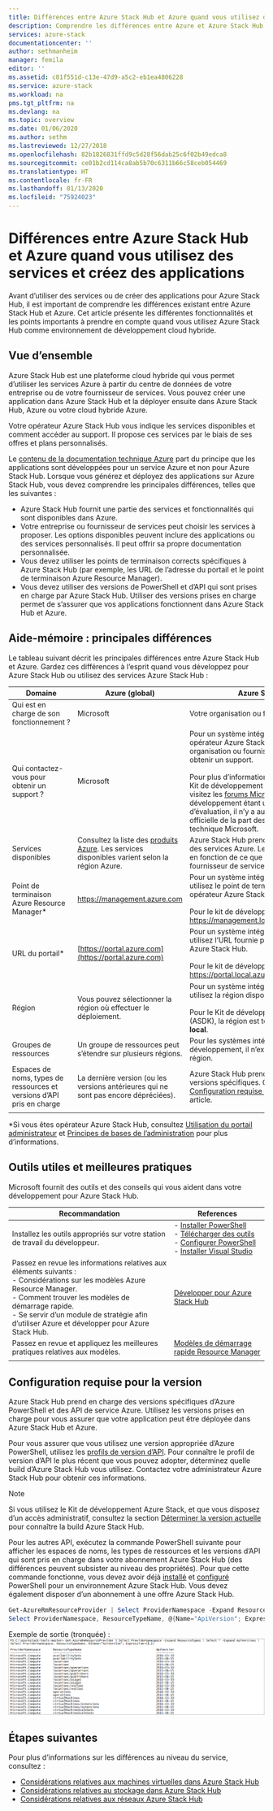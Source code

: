 ```yaml
---
title: Différences entre Azure Stack Hub et Azure quand vous utilisez des services et créez des applications | Microsoft Docs
description: Comprendre les différences entre Azure et Azure Stack Hub quand vous utilisez des services et créez des applications.
services: azure-stack
documentationcenter: ''
author: sethmanheim
manager: femila
editor: ''
ms.assetid: c81f551d-c13e-47d9-a5c2-eb1ea4806228
ms.service: azure-stack
ms.workload: na
pms.tgt_pltfrm: na
ms.devlang: na
ms.topic: overview
ms.date: 01/06/2020
ms.author: sethm
ms.lastreviewed: 12/27/2018
ms.openlocfilehash: 82b1826831ffd9c5d28f56dab25c6f02b49edca8
ms.sourcegitcommit: ce01b2cd114ca8ab5b70c6311b66c58ceb054469
ms.translationtype: HT
ms.contentlocale: fr-FR
ms.lasthandoff: 01/13/2020
ms.locfileid: "75924023"
---
```

# <a name="differences-between-azure-stack-hub-and-azure-when-using-services-and-building-apps"></a>Différences entre Azure Stack Hub et Azure quand vous utilisez des services et créez des applications

Avant d’utiliser des services ou de créer des applications pour Azure Stack Hub, il est important de comprendre les différences existant entre Azure Stack Hub et Azure. Cet article présente les différentes fonctionnalités et les points importants à prendre en compte quand vous utilisez Azure Stack Hub comme environnement de développement cloud hybride.

## <a name="overview"></a>Vue d’ensemble

Azure Stack Hub est une plateforme cloud hybride qui vous permet d’utiliser les services Azure à partir du centre de données de votre entreprise ou de votre fournisseur de services. Vous pouvez créer une application dans Azure Stack Hub et la déployer ensuite dans Azure Stack Hub, Azure ou votre cloud hybride Azure.

Votre opérateur Azure Stack Hub vous indique les services disponibles et comment accéder au support. Il propose ces services par le biais de ses offres et plans personnalisés.

Le [contenu de la documentation technique Azure](/azure) part du principe que les applications sont développées pour un service Azure et non pour Azure Stack Hub. Lorsque vous générez et déployez des applications sur Azure Stack Hub, vous devez comprendre les principales différences, telles que les suivantes :

* Azure Stack Hub fournit une partie des services et fonctionnalités qui sont disponibles dans Azure.
* Votre entreprise ou fournisseur de services peut choisir les services à proposer. Les options disponibles peuvent inclure des applications ou des services personnalisés. Il peut offrir sa propre documentation personnalisée.
* Vous devez utiliser les points de terminaison corrects spécifiques à Azure Stack Hub (par exemple, les URL de l’adresse du portail et le point de terminaison Azure Resource Manager).
* Vous devez utiliser des versions de PowerShell et d’API qui sont prises en charge par Azure Stack Hub. Utiliser des versions prises en charge permet de s’assurer que vos applications fonctionnent dans Azure Stack Hub et Azure.

## <a name="cheat-sheet-high-level-differences"></a>Aide-mémoire : principales différences

Le tableau suivant décrit les principales différences entre Azure Stack Hub et Azure. Gardez ces différences à l’esprit quand vous développez pour Azure Stack Hub ou utilisez des services Azure Stack Hub :

| Domaine | Azure (global) | Azure Stack Hub |
| -------- | ------------- | ----------|
| Qui est en charge de son fonctionnement ? | Microsoft | Votre organisation ou fournisseur de services.|
| Qui contactez-vous pour obtenir un support ? | Microsoft | Pour un système intégré, contactez votre opérateur Azure Stack Hub (auprès de votre organisation ou fournisseur de services) pour obtenir un support.<br><br>Pour plus d’informations sur le support lié au Kit de développement Azure Stack (ASDK), visitez les [forums Microsoft](https://social.msdn.microsoft.com/Forums/en-US/home?forum=AzureStack). Le kit de développement étant un environnement d’évaluation, il n’y a aucune prise en charge officielle de la part des services de support technique Microsoft.
| Services disponibles | Consultez la liste des [produits Azure](https://azure.microsoft.com/services/?b=17.04b). Les services disponibles varient selon la région Azure. | Azure Stack Hub prend en charge une partie des services Azure. Les services réels varient en fonction de ce que votre organisation ou fournisseur de services choisit d’offrir.
| Point de terminaison Azure Resource Manager* | https://management.azure.com | Pour un système intégré Azure Stack Hub, utilisez le point de terminaison fourni par votre opérateur Azure Stack Hub.<br><br>Pour le kit de développement, utilisez : https://management.local.azurestack.external.
| URL du portail* | [https://portal.azure.com](https://portal.azure.com) | Pour un système intégré Azure Stack Hub, utilisez l’URL fournie par votre opérateur Azure Stack Hub.<br><br>Pour le kit de développement, utilisez : https://portal.local.azurestack.external.
| Région | Vous pouvez sélectionner la région où effectuer le déploiement. | Pour un système intégré Azure Stack Hub, utilisez la région disponible sur votre système.<br><br>Pour le Kit de développement Azure Stack (ASDK), la région est toujours définie sur **local**.
| Groupes de ressources | Un groupe de ressources peut s’étendre sur plusieurs régions. | Pour les systèmes intégrés et le kit de développement, il n’existe qu’une seule région.
|Espaces de noms, types de ressources et versions d’API pris en charge | La dernière version (ou les versions antérieures qui ne sont pas encore dépréciées). | Azure Stack Hub prend en charge des versions spécifiques. Consultez la section [Configuration requise pour la version](#version-requirements) de cet article.
| | |

*Si vous êtes opérateur Azure Stack Hub, consultez [Utilisation du portail administrateur](../operator/azure-stack-manage-portals.md) et [Principes de bases de l’administration](../operator/azure-stack-manage-basics.md) pour plus d’informations.

## <a name="helpful-tools-and-best-practices"></a>Outils utiles et meilleures pratiques

Microsoft fournit des outils et des conseils qui vous aident dans votre développement pour Azure Stack Hub.

| Recommandation | References |
| -------- | ------------- |
| Installez les outils appropriés sur votre station de travail du développeur. | - [Installer PowerShell](../operator/azure-stack-powershell-install.md)<br>- [Télécharger des outils](../operator/azure-stack-powershell-download.md)<br>- [Configurer PowerShell](azure-stack-powershell-configure-user.md)<br>- [Installer Visual Studio](azure-stack-install-visual-studio.md)
| Passez en revue les informations relatives aux éléments suivants :<br>- Considérations sur les modèles Azure Resource Manager.<br>- Comment trouver les modèles de démarrage rapide.<br>- Se servir d’un module de stratégie afin d’utiliser Azure et développer pour Azure Stack Hub. | [Développer pour Azure Stack Hub](azure-stack-developer.md) |
| Passez en revue et appliquez les meilleures pratiques relatives aux modèles. | [Modèles de démarrage rapide Resource Manager](https://aka.ms/aa6yz42)
| | |

## <a name="version-requirements"></a>Configuration requise pour la version

Azure Stack Hub prend en charge des versions spécifiques d’Azure PowerShell et des API de service Azure. Utilisez les versions prises en charge pour vous assurer que votre application peut être déployée dans Azure Stack Hub et Azure.

Pour vous assurer que vous utilisez une version appropriée d’Azure PowerShell, utilisez les [profils de version d’API](azure-stack-version-profiles.md). Pour connaître le profil de version d’API le plus récent que vous pouvez adopter, déterminez quelle build d’Azure Stack Hub vous utilisez. Contactez votre administrateur Azure Stack Hub pour obtenir ces informations.

> [!NOTE]
> Si vous utilisez le Kit de développement Azure Stack, et que vous disposez d’un accès administratif, consultez la section [Déterminer la version actuelle](../operator/azure-stack-updates.md) pour connaître la build Azure Stack Hub.

Pour les autres API, exécutez la commande PowerShell suivante pour afficher les espaces de noms, les types de ressources et les versions d’API qui sont pris en charge dans votre abonnement Azure Stack Hub (des différences peuvent subsister au niveau des propriétés). Pour que cette commande fonctionne, vous devez avoir déjà [installé](../operator/azure-stack-powershell-install.md) et [configuré](azure-stack-powershell-configure-user.md) PowerShell pour un environnement Azure Stack Hub. Vous devez également disposer d’un abonnement à une offre Azure Stack Hub.

```powershell
Get-AzureRmResourceProvider | Select ProviderNamespace -Expand ResourceTypes | Select * -Expand ApiVersions | `
Select ProviderNamespace, ResourceTypeName, @{Name="ApiVersion"; Expression={$_}} 
```

Exemple de sortie (tronquée) : ![Exemple de sortie de la commande Get-AzureRmResourceProvider](media/azure-stack-considerations/image1.png)

## <a name="next-steps"></a>Étapes suivantes

Pour plus d’informations sur les différences au niveau du service, consultez :

* [Considérations relatives aux machines virtuelles dans Azure Stack Hub](azure-stack-vm-considerations.md)
* [Considérations relatives au stockage dans Azure Stack Hub](azure-stack-acs-differences.md)
* [Considérations relatives aux réseaux Azure Stack Hub](azure-stack-network-differences.md)
